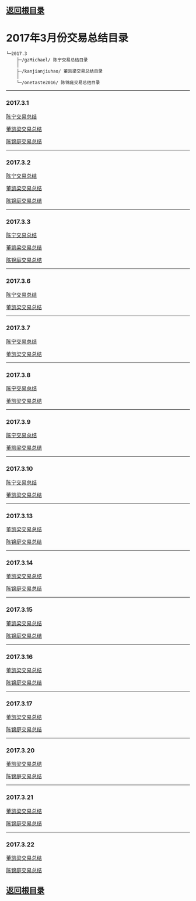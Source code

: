 ## [返回根目录](https://github.com/Xunlong2/operation)

# 2017年3月份交易总结目录

    └─2017.3
        ├─/gzMichael/ 陈宁交易总结目录
        │ 
        ├─/kanjianjiuhao/ 董凯梁交易总结目录
        │ 
        └─/onetaste2016/ 陈锦庭交易总结目录


------

### 2017.3.1

[陈宁交易总结](./gzMichael/gzMichael-20170301.md)

[董凯梁交易总结](./kanjianjiuhao/20170301/20170301.md)

[陈锦庭交易总结](./onetaste2016/2017.03.01/陈锦庭2017.03.01.md)

------ 

### 2017.3.2

[陈宁交易总结](./gzMichael/gzMichael-20170302.md)

[董凯梁交易总结](./kanjianjiuhao/20170302/20170302.md)

[陈锦庭交易总结](./onetaste2016/2017.03.02/陈锦庭2017.03.02.md)

------

### 2017.3.3

[陈宁交易总结](./gzMichael/gzMichael-20170303.md)

[董凯梁交易总结](./kanjianjiuhao/20170303/20170303.md)

[陈锦庭交易总结](./onetaste2016/2017.03.03/陈锦庭2017.03.03.md)

------

### 2017.3.6

[陈宁交易总结](./gzMichael/gzMichael-20170306.md)

[董凯梁交易总结](./kanjianjiuhao/20170306/20170306.md)

------

### 2017.3.7

[陈宁交易总结](./gzMichael/gzMichael-20170307.md)

[董凯梁交易总结](./kanjianjiuhao/20170307/20170307.md)

------

### 2017.3.8

[陈宁交易总结](./gzMichael/gzMichael-20170308.md)

[董凯梁交易总结](./kanjianjiuhao/20170308/20170308.md)

------

### 2017.3.9

[陈宁交易总结](./gzMichael/gzMichael-20170309.md)

[董凯梁交易总结](./kanjianjiuhao/20170309/20170309.md)

------

### 2017.3.10

[陈宁交易总结](./gzMichael/gzMichael-20170310.md)

[董凯梁交易总结](./kanjianjiuhao/20170310/20170310.md)

------

### 2017.3.13

[董凯梁交易总结](./kanjianjiuhao/20170313/20170313.md)

[陈锦庭交易总结](./onetaste2016/2017.03.13/陈锦庭2017.03.13.md)

------

### 2017.3.14

[董凯梁交易总结](./kanjianjiuhao/20170313/20170314.md)

[陈锦庭交易总结](./onetaste2016/2017.03.14/陈锦庭2017.03.14.md)

------

### 2017.3.15

[董凯梁交易总结](./kanjianjiuhao/20170315/20170315.md)

[陈锦庭交易总结](./onetaste2016/2017.03.15/陈锦庭2017.03.15.md)

------

### 2017.3.16

[董凯梁交易总结](./kanjianjiuhao/20170316/20170316.md)

[陈锦庭交易总结](./onetaste2016/2017.03.16/陈锦庭2017.03.16.md)

------

### 2017.3.17

[董凯梁交易总结](./kanjianjiuhao/20170317/20170317.md)

[陈锦庭交易总结](./onetaste2016/2017.03.17/陈锦庭2017.03.17.md)

------

### 2017.3.20

[董凯梁交易总结](./kanjianjiuhao/20170320/20170320.md)

[陈锦庭交易总结](./onetaste2016/2017.03.20/陈锦庭2017.03.20.md)

------

### 2017.3.21

[董凯梁交易总结](./kanjianjiuhao/20170321/20170321.md)

[陈锦庭交易总结](./onetaste2016/2017.03.21/陈锦庭2017.03.21.md)

------

### 2017.3.22

[董凯梁交易总结](./kanjianjiuhao/20170320/20170320.md)

[陈锦庭交易总结](./onetaste2016/2017.03.22/陈锦庭2017.03.22.md)



## [返回根目录](https://github.com/Xunlong2/operation)